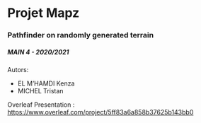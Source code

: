 # Projet Mapz
### Pathfinder on randomly generated terrain
##### MAIN 4 - 2020/2021

Autors:
- EL M’HAMDI Kenza
- MICHEL Tristan

Overleaf Presentation : https://www.overleaf.com/project/5ff83a6a858b37625b143bb0
